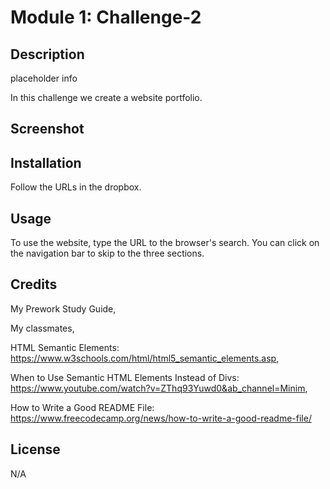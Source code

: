 # Module 1: Challenge-2

## Description
placeholder info

In this challenge we create a website portfolio.

## Screenshot



## Installation

Follow the URLs in the dropbox.

## Usage

To use the website, type the URL to the browser's search. You can click on the navigation bar to skip to the three sections. 

## Credits

My Prework Study Guide, 

My classmates, 

HTML Semantic Elements: 
https://www.w3schools.com/html/html5_semantic_elements.asp, 

When to Use Semantic HTML Elements Instead of Divs:  
https://www.youtube.com/watch?v=ZThq93Yuwd0&ab_channel=Minim, 

How to Write a Good README File: 
https://www.freecodecamp.org/news/how-to-write-a-good-readme-file/

## License

N/A